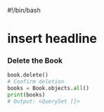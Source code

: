 #!/bin/bash
# insert headline
### Delete the Book

```python
book.delete()
# Confirm deletion
books = Book.objects.all()
print(books)
# Output: <QuerySet []>

